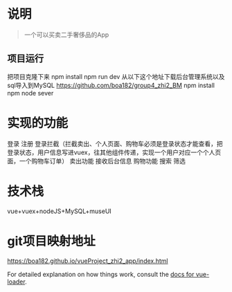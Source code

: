 # 说明

> 一个可以买卖二手奢侈品的App

## 项目运行
把项目克隆下来
npm install
npm run dev
从以下这个地址下载后台管理系统以及sql导入到MySQL
https://github.com/boa182/group4_zhi2_BM
npm install
npm node sever

# 实现的功能
登录
注册
登录拦截（拦截卖出、个人页面、购物车必须是登录状态才能查看，把登录状态，用户信息写进vuex，往其他组件传递，实现一个用户对应一个个人页面，一个购物车订单）
卖出功能
接收后台信息
购物功能
搜索
筛选


# 技术栈
vue+vuex+nodeJS+MySQL+museUI

# git项目映射地址
https://boa182.github.io/vueProject_zhi2_app/index.html

For detailed explanation on how things work, consult the [docs for vue-loader](http://vuejs.github.io/vue-loader).
